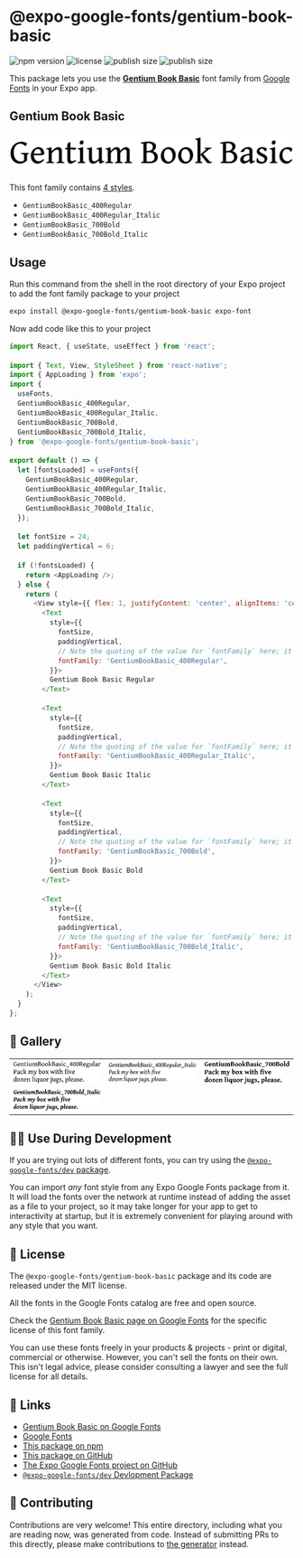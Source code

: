 # @expo-google-fonts/gentium-book-basic

![npm version](https://flat.badgen.net/npm/v/@expo-google-fonts/gentium-book-basic)
![license](https://flat.badgen.net/github/license/expo/google-fonts)
![publish size](https://flat.badgen.net/packagephobia/install/@expo-google-fonts/gentium-book-basic)
![publish size](https://flat.badgen.net/packagephobia/publish/@expo-google-fonts/gentium-book-basic)

This package lets you use the [**Gentium Book Basic**](https://fonts.google.com/specimen/Gentium+Book+Basic) font family from [Google Fonts](https://fonts.google.com/) in your Expo app.

## Gentium Book Basic

![Gentium Book Basic](./font-family.png)

This font family contains [4 styles](#-gallery).

- `GentiumBookBasic_400Regular`
- `GentiumBookBasic_400Regular_Italic`
- `GentiumBookBasic_700Bold`
- `GentiumBookBasic_700Bold_Italic`

## Usage

Run this command from the shell in the root directory of your Expo project to add the font family package to your project
```sh
expo install @expo-google-fonts/gentium-book-basic expo-font
```

Now add code like this to your project
```js
import React, { useState, useEffect } from 'react';

import { Text, View, StyleSheet } from 'react-native';
import { AppLoading } from 'expo';
import {
  useFonts,
  GentiumBookBasic_400Regular,
  GentiumBookBasic_400Regular_Italic,
  GentiumBookBasic_700Bold,
  GentiumBookBasic_700Bold_Italic,
} from '@expo-google-fonts/gentium-book-basic';

export default () => {
  let [fontsLoaded] = useFonts({
    GentiumBookBasic_400Regular,
    GentiumBookBasic_400Regular_Italic,
    GentiumBookBasic_700Bold,
    GentiumBookBasic_700Bold_Italic,
  });

  let fontSize = 24;
  let paddingVertical = 6;

  if (!fontsLoaded) {
    return <AppLoading />;
  } else {
    return (
      <View style={{ flex: 1, justifyContent: 'center', alignItems: 'center' }}>
        <Text
          style={{
            fontSize,
            paddingVertical,
            // Note the quoting of the value for `fontFamily` here; it expects a string!
            fontFamily: 'GentiumBookBasic_400Regular',
          }}>
          Gentium Book Basic Regular
        </Text>

        <Text
          style={{
            fontSize,
            paddingVertical,
            // Note the quoting of the value for `fontFamily` here; it expects a string!
            fontFamily: 'GentiumBookBasic_400Regular_Italic',
          }}>
          Gentium Book Basic Italic
        </Text>

        <Text
          style={{
            fontSize,
            paddingVertical,
            // Note the quoting of the value for `fontFamily` here; it expects a string!
            fontFamily: 'GentiumBookBasic_700Bold',
          }}>
          Gentium Book Basic Bold
        </Text>

        <Text
          style={{
            fontSize,
            paddingVertical,
            // Note the quoting of the value for `fontFamily` here; it expects a string!
            fontFamily: 'GentiumBookBasic_700Bold_Italic',
          }}>
          Gentium Book Basic Bold Italic
        </Text>
      </View>
    );
  }
};

```

## 🔡 Gallery


||||
|-|-|-|
|![GentiumBookBasic_400Regular](./GentiumBookBasic_400Regular.ttf.png)|![GentiumBookBasic_400Regular_Italic](./GentiumBookBasic_400Regular_Italic.ttf.png)|![GentiumBookBasic_700Bold](./GentiumBookBasic_700Bold.ttf.png)||
|![GentiumBookBasic_700Bold_Italic](./GentiumBookBasic_700Bold_Italic.ttf.png)||||


## 👩‍💻 Use During Development

If you are trying out lots of different fonts, you can try using the [`@expo-google-fonts/dev` package](https://github.com/expo/google-fonts/tree/master/font-packages/dev#readme).

You can import *any* font style from any Expo Google Fonts package from it. It will load the fonts
over the network at runtime instead of adding the asset as a file to your project, so it may take longer
for your app to get to interactivity at startup, but it is extremely convenient
for playing around with any style that you want.

## 📖 License

The `@expo-google-fonts/gentium-book-basic` package and its code are released under the MIT license.

All the fonts in the Google Fonts catalog are free and open source.

Check the [Gentium Book Basic page on Google Fonts](https://fonts.google.com/specimen/Gentium+Book+Basic) for the specific license of this font family.

You can use these fonts freely in your products & projects - print or digital, commercial or otherwise. However, you can't sell the fonts on their own. This isn't legal advice, please consider consulting a lawyer and see the full license for all details.

## 🔗 Links

- [Gentium Book Basic on Google Fonts](https://fonts.google.com/specimen/Gentium+Book+Basic)
- [Google Fonts](https://fonts.google.com/)
- [This package on npm](https://www.npmjs.com/package/@expo-google-fonts/gentium-book-basic)
- [This package on GitHub](https://github.com/expo/google-fonts/tree/master/font-packages/gentium-book-basic)
- [The Expo Google Fonts project on GitHub](https://github.com/expo/google-fonts)
- [`@expo-google-fonts/dev` Devlopment Package](https://github.com/expo/google-fonts/tree/master/font-packages/dev)

## 🤝 Contributing

Contributions are very welcome! This entire directory, including what you are reading now, was generated from code. Instead of submitting PRs to this directly, please make contributions to [the generator](https://github.com/expo/google-fonts/tree/master/packages/generator) instead.
